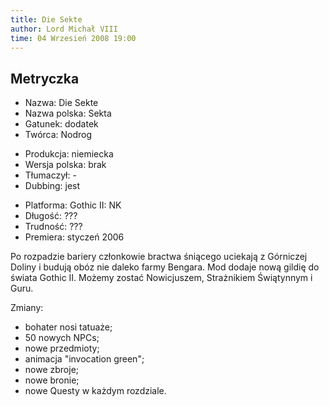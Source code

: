 ```yaml
---
title: Die Sekte
author: Lord Michał VIII
time: 04 Wrzesień 2008 19:00
---
```


## Metryczka

<!-- -->
- Nazwa: Die Sekte
- Nazwa polska: Sekta
- Gatunek: dodatek
- Twórca: Nodrog

<!-- -->
- Produkcja: niemiecka
- Wersja polska: brak
- Tłumaczył: -
- Dubbing: jest

<!-- -->
- Platforma: Gothic II: NK
- Długość: ???
- Trudność: ???
- Premiera: styczeń 2006

Po rozpadzie bariery członkowie bractwa śniącego uciekają z Górniczej Doliny i budują obóz nie daleko farmy Bengara. Mod dodaje nową gildię do świata Gothic II. Możemy zostać Nowicjuszem, Strażnikiem Świątynnym i Guru.

Zmiany:
- bohater nosi tatuaże;
- 50 nowych NPCs;
- nowe przedmioty;
- animacja "invocation green";
- nowe zbroje;
- nowe bronie;
- nowe Questy w każdym rozdziale.

<!-- -->